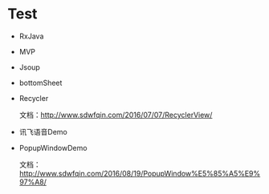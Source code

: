 # Test

- RxJava
- MVP
- Jsoup
- bottomSheet
- Recycler

    文档：http://www.sdwfqin.com/2016/07/07/RecyclerView/
- 讯飞语音Demo
- PopupWindowDemo

    文档：http://www.sdwfqin.com/2016/08/19/PopupWindow%E5%85%A5%E9%97%A8/
